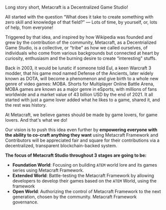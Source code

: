 Long story short, Metacraft is a Decentralized Game Studio!

All started with the question “What does it take to create something with zero skill and knowledge of that field?” — Lots of time, by yourself, or, lots of help, from everyone!

Triggered by that idea, and inspired by how Wikipedia was founded and grew by the contribution of the community, Metacraft, as a Decentrialized Game Studio, is a collective, or “tribe" as how we called ourselves, of individuals who come from various backgrounds but connected at heart by curiosity, enthusiasm and the burning desire to create “interesting" stuffs.

Back in 2003, it would be lunatic if someone told Eul, a keen Warcraft 3 modder, that his game mod named Defense of the Ancients, later widely known as DOTA, will become a phenomenon and give birth to a whole new genre of video games: MOBA. Shorts for Multiplayer Online Battle Arena, MOBA games are known as a major genre in eSports, with millions of fans worldwide and a market value of 43 billion USD by the end of 2021. It all started with just a game lover added what he likes to a game, shared it,  and the rest was history.

At Metacraft, we believe games should be made by game lovers, for game lovers. And that's what we do!

Our vision is to push this idea even further by **empowering everyone with the ability to co-craft anything they want** using Metacraft Framework and Contributors will be appreciated fair and square for their contributions via a decentralized, transparent blockchain-backed system.

**The focus of Metacraft Studio throughout 3 stages are going to be:**

- **Foundation World**: Focusing on building `ATEM` world lore and its games series using Metacraft Framework.
- **Extended World**: Battle-testing the Metacraft Framework by allowing developers to develop their games based on the `ATEM` World, using the framework
- **Open World**: Authorizing the control of Metacraft Framework to the next generation, chosen by the community. Metacraft Framework governance.
